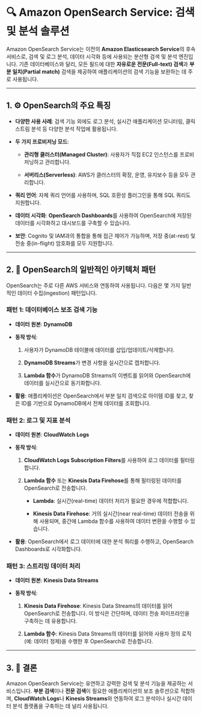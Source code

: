 # 🔍 Amazon OpenSearch Service: 검색 및 분석 솔루션

Amazon OpenSearch Service는 이전의 **Amazon Elasticsearch Service**의 후속 서비스로, 검색 및 로그 분석, 데이터 시각화 등에 사용되는 분산형 검색 및 분석 엔진입니다. 기존 데이터베이스와 달리, 모든 필드에 대한 **자유로운 전문(Full-text) 검색**과 **부분 일치(Partial match)** 검색을 제공하여 애플리케이션의 검색 기능을 보완하는 데 주로 사용됩니다.

---

## 1. ⚙️ OpenSearch의 주요 특징

- **다양한 사용 사례**: 검색 기능 외에도 로그 분석, 실시간 애플리케이션 모니터링, 클릭스트림 분석 등 다양한 분석 작업에 활용됩니다.
    
- **두 가지 프로비저닝 모드**:
    
    - **관리형 클러스터(Managed Cluster)**: 사용자가 직접 EC2 인스턴스를 프로비저닝하고 관리합니다.
        
    - **서버리스(Serverless)**: AWS가 클러스터의 확장, 운영, 유지보수 등을 모두 관리합니다.
        
- **쿼리 언어**: 자체 쿼리 언어를 사용하며, SQL 호환성 플러그인을 통해 SQL 쿼리도 지원합니다.
    
- **데이터 시각화**: **OpenSearch Dashboards**를 사용하여 OpenSearch에 저장된 데이터를 시각화하고 대시보드를 구축할 수 있습니다.
    
- **보안**: Cognito 및 IAM과의 통합을 통해 접근 제어가 가능하며, 저장 중(at-rest) 및 전송 중(in-flight) 암호화를 모두 지원합니다.
    

---

## 2. 🚀 OpenSearch의 일반적인 아키텍처 패턴

OpenSearch는 주로 다른 AWS 서비스와 연동하여 사용됩니다. 다음은 몇 가지 일반적인 데이터 수집(ingestion) 패턴입니다.

### 패턴 1: 데이터베이스 보조 검색 기능

- **데이터 원본**: **DynamoDB**
    
- **동작 방식**:
    
    1. 사용자가 DynamoDB 테이블에 데이터를 삽입/업데이트/삭제합니다.
        
    2. **DynamoDB Streams**가 변경 사항을 실시간으로 캡처합니다.
        
    3. **Lambda 함수**가 DynamoDB Streams의 이벤트를 읽어와 OpenSearch에 데이터를 실시간으로 동기화합니다.
        
- **활용**: 애플리케이션은 OpenSearch에서 부분 일치 검색으로 아이템 ID를 찾고, 찾은 ID를 기반으로 DynamoDB에서 전체 데이터를 조회합니다.
    

### 패턴 2: 로그 및 지표 분석

- **데이터 원본**: **CloudWatch Logs**
    
- **동작 방식**:
    
    1. **CloudWatch Logs Subscription Filters**를 사용하여 로그 데이터를 필터링합니다.
        
    2. **Lambda 함수** 또는 **Kinesis Data Firehose**를 통해 필터링된 데이터를 OpenSearch로 전송합니다.
        
        - **Lambda**: 실시간(real-time) 데이터 처리가 필요한 경우에 적합합니다.
            
        - **Kinesis Data Firehose**: 거의 실시간(near real-time) 데이터 전송을 위해 사용되며, 중간에 Lambda 함수를 사용하여 데이터 변환을 수행할 수 있습니다.
            
- **활용**: OpenSearch에서 로그 데이터에 대한 분석 쿼리를 수행하고, OpenSearch Dashboards로 시각화합니다.
    

### 패턴 3: 스트리밍 데이터 처리

- **데이터 원본**: **Kinesis Data Streams**
    
- **동작 방식**:
    
    1. **Kinesis Data Firehose**: Kinesis Data Streams의 데이터를 읽어 OpenSearch로 전송합니다. 이 방식은 간단하며, 데이터 전송 파이프라인을 구축하는 데 유용합니다.
        
    2. **Lambda 함수**: Kinesis Data Streams의 데이터를 읽어와 사용자 정의 로직(예: 데이터 정제)을 수행한 후 OpenSearch로 전송합니다.
        

---

## 3. 🎯 결론

Amazon OpenSearch Service는 유연하고 강력한 검색 및 분석 기능을 제공하는 서비스입니다. **부분 검색**이나 **전문 검색**이 필요한 애플리케이션의 보조 솔루션으로 적합하며, **CloudWatch Logs**나 **Kinesis Streams**와 연동하여 로그 분석이나 실시간 데이터 분석 플랫폼을 구축하는 데 널리 사용됩니다.